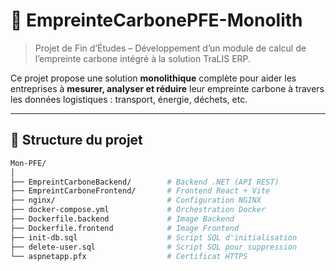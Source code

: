 # 🌱 EmpreinteCarbonePFE-Monolith

> Projet de Fin d’Études – Développement d’un module de calcul de l’empreinte carbone intégré à la solution TraLIS ERP.

Ce projet propose une solution **monolithique** complète pour aider les entreprises à **mesurer, analyser et réduire** leur empreinte carbone à travers les données logistiques : transport, énergie, déchets, etc.

---

## 🧱 Structure du projet

```bash
Mon-PFE/
│
├── EmpreintCarboneBackend/        # Backend .NET (API REST)
├── EmpreintCarboneFrontend/       # Frontend React + Vite
├── nginx/                         # Configuration NGINX
├── docker-compose.yml             # Orchestration Docker
├── Dockerfile.backend             # Image Backend
├── Dockerfile.frontend            # Image Frontend
├── init-db.sql                    # Script SQL d'initialisation
├── delete-user.sql                # Script SQL pour suppression
└── aspnetapp.pfx                  # Certificat HTTPS
